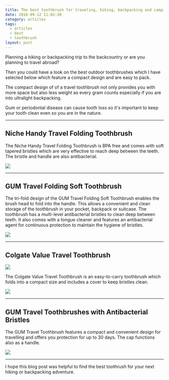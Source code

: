 ```yaml
---
title: The best toothbrush for traveling, hiking, backpacking and camping
date: 2016-09-12 11:02:20
category: articles
tags:
  - articles
  - best
  - toothbrush
layout: post
---
```


Planning a hiking or backpacking trip to the backcountry or are you planning to travel abroad?

Then you could have a look on the best outdoor toothbrushes which I have selected below which feature a compact design and are easy to pack.

The compact design of of a travel toothbrush not only provides you with more space but also less weight as every gram counts especially if you are into ultralight backpacking.

Gum or periodontal disease can cause tooth loss so it's important to keep your tooth clean even so you are in the nature.

<!--more-->

<hr>


## Niche Handy Travel Folding Toothbrush

The Niche Handy Travel Folding Toothbrush is BPA free and comes with soft tapered bristles which are very effective to reach deep between the teeth. The bristle and handle are also antibacterial.

<a rel="nofollow" href="http://amzn.to/2ur5SqP"  target="_blank"><img src="http://www.hikeventures.com/buy.gif"></a>

---

## GUM Travel Folding Soft Toothbrush

The tri-fold design of the GUM Travel Folding Soft Toothbrush enables the brush head to fold into the handle. This allows a convenient and clean storage of the toothbrush in your pocket, backpack or suitcase. The toothbrush has a multi-level antibacterial bristles to clean deep between teeth. It also comes with a tongue cleaner and features an antibacterial agent for continuous protection to maintain the hygiene of bristles.

<a rel="nofollow" href="http://amzn.to/2gbHMYG"  target="_blank"><img src="http://www.hikeventures.com/buy.gif"></a>

---

## Colgate Value Travel Toothbrush

<a rel="nofollow" target="_blank"  href="https://www.amazon.com/gp/product/B003A4HSIA/ref=as_li_tl?ie=UTF8&camp=1789&creative=9325&creativeASIN=B003A4HSIA&linkCode=as2&tag=hikeve-20&linkId=fd865632e06f19c93deccadb4add396a"><img border="0" src="//ws-na.amazon-adsystem.com/widgets/q?_encoding=UTF8&MarketPlace=US&ASIN=B003A4HSIA&ServiceVersion=20070822&ID=AsinImage&WS=1&Format=_SL250_&tag=hikeve-20" ></a><img src="//ir-na.amazon-adsystem.com/e/ir?t=hikeve-20&l=am2&o=1&a=B003A4HSIA" width="1" height="1" border="0" alt="Colgate Value Travel Toothbrush" style="border:none !important; margin:0px !important;" />

The Colgate Value Travel Toothbrush is an easy-to-carry toothbrush which folds into a compact size and includes a cover to keep bristles clean.

<a rel="nofollow" href="http://amzn.to/2fNchYf" target="_blank" ><img src="http://www.hikeventures.com/buy.gif"></a>

---

## GUM Travel Toothbrushes with Antibacterial Bristles

The GUM Travel Toothbrush features a compact and convenient design for travelling and offers you protection for up to 30 days. The cap functions also as a handle.

<a rel="nofollow" href="http://amzn.to/2gxh2tU" target="_blank" ><img src="http://www.hikeventures.com/buy.gif"></a>

---

I hope this blog post was helpful to find the best toothrush for your next hiking or backpacking adventure.
